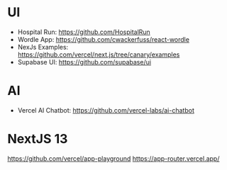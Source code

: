 # UI
- Hospital Run: https://github.com/HospitalRun
- Wordle App: https://github.com/cwackerfuss/react-wordle
- NexJs Examples: https://github.com/vercel/next.js/tree/canary/examples
- Supabase UI: https://github.com/supabase/ui

# AI
- Vercel AI Chatbot: https://github.com/vercel-labs/ai-chatbot


# NextJS 13
https://github.com/vercel/app-playground
https://app-router.vercel.app/
